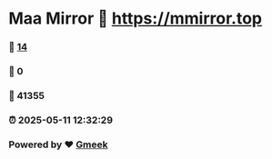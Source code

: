 # Maa Mirror :link: https://mmirror.top 
### :page_facing_up: [14](https://mmirror.top/tag.html) 
### :speech_balloon: 0 
### :hibiscus: 41355 
### :alarm_clock: 2025-05-11 12:32:29 
### Powered by :heart: [Gmeek](https://github.com/Meekdai/Gmeek)
